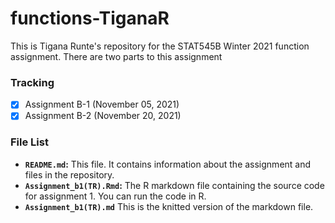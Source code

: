 # functions-TiganaR

This is Tigana Runte's repository for the STAT545B Winter 2021 function assignment. There are two parts to this assignment 

### Tracking

- [x] Assignment B-1 (November 05, 2021)
- [x] Assignment B-2 (November 20, 2021)

### File List

- **`README.md`:** This file. It contains information about the assignment and files in the repository.
- **`Assignment_b1(TR).Rmd`:** The R markdown file containing the source code for assignment 1. You can run the code in R.
- **`Assignment_b1(TR).md`** This is the knitted version of the markdown file. 

